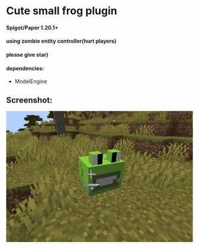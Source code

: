 # Cute small frog plugin
#### Spigot/Paper 1.20.1+
#### using zombie entity controller(hurt players)
#### please give star)
#### dependencies:
- ModelEngine
## Screenshot:
![Frog model](frog.png)
